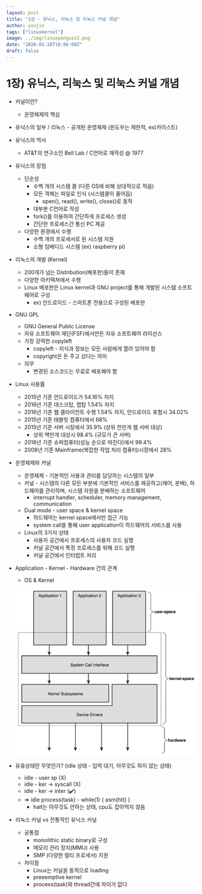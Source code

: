 ```yaml
---
layout: post
title: "1강 - 유닉스, 리눅스 및 리눅스 커널 개념"
author: youjin
tags: ["linuxkernel"]
image: ../img/linuxpenguin2.png
date: "2020-03-28T18:06:00Z"
draft: false
---
```


# 1장) 유닉스, 리눅스 및 리눅스 커널 개념

- 커널이란?
    - 운영체제의 핵심
- 유닉스의 일부 / 리눅스 - 공개된 운영체제 (윈도우는 제한적, ex)카이스트)
- 유닉스의 역사
    - AT&T의 연구소인 Bell Lab / C언어로 재작성 @ 1977
- 유닉스의 장점
    - 단순성
        - 수백 개의 시스템 콜 (다른 OS에 비해 상대적으로 적음)
        - 모든 객체는 파일로 인식 (시스템콜이 줄어듬)
            - open(), read(), write(), close()로 동작
        - 대부분 C언어로 작성
        - fork()를 이용하여 간단하게 프로세스 생성
        - 간단한 프로세스간 통신 PC 제공
    - 다양한 환경에서 수행
        - 수백 개의 프로세서로 된 시스템 지원
        - 소형 임베디드 시스템 (ex) raspberry pi)
- 리눅스의 개발 (Kernel)
    - 200개가 넘는 Distribution(배포판)들이 존재
    - 다양한 아키텍쳐에서 수행
    - Linux 배포판은 Linux kernel과 GNU project를 통해 개발된 시스템 소프트웨어로 구성
        - ex) 안드로이드 - 스마트폰 전용으로 구성된 배포판
- GNU GPL
    - GNU General Public License
    - 자유 소프트웨어 재단(FSF)에서만든 자유 소프트웨어 라이선스
    - 가장 강력한 copyleft
        - copyleft - 지식과 정보는 모든 사람에게 열려 있어야 함
        - copyright은 돈 주고 샀다는 의미
    - 의무
        - 변경된 소스코드는 무료로 배포해야 함
- Linux 사용률
    - 2015년 기준 안드로이드가 54.16% 차지
    - 2016년 기준 데스크탑, 랩탑 1.54% 차지
    - 2016년 기준 웹 클라이언트 수행 1.54% 차지, 안드로이드 포함시 34.02%
    - 2015년 기준 태블릿 컴퓨터에서 68%
    - 2015년 기준 서버 시장에서 35.9% (상위 천만개 웹 서버 대상)
        - 상위 백만개 대상시 98.4% (규모가 큰 서버)
    - 2016년 기준 슈퍼컴퓨터(성능 순으로 따진다)에서 99.4%
    - 2008년 기준 Mainframe(복잡한 작업 처리 컴퓨터)시장에서 28%
- 운영체제와 커널
    - 운영체제 - 기본적인 사용과 관리를 담당하는 시스템의 일부
    - 커널 - 시스템의 다른 모든 부분에 기본적인 서비스를 제공하고(제어, 분배), 하드웨어를 관리하며, 시스템 자원을 분배하는 소프트웨어
        - interrupt handler, scheduler, memory management, communication
    - Dual mode - user space & kernel space
        - 하드웨어는 kernel space에서만 접근 가능
        - system call을 통해 user application이 하드웨어의 서비스를 사용
    - Linux의 3가지 상태
        - 사용자 공간에서 프로세스의 사용자 코드 실행
        - 커널 공간에서 특정 프로세스를 위해 코드 실행
        - 커널 공간에서 인터럽트 처리
- Application - Kernel - Hardware 간의 관계
    - OS & Kernel

    ![1/diagram1.png](../linuxkernel1/1/diagram1.png)



- 유휴상태란 무엇인가? (idle 상태 - 입력 대기, 아무것도 하지 않는 상태)
    - idle - user sp (X)
    - idle - ker -> syscall (X)
    - idle - ker -> inter (✔️)
    - => idle process(task) - while(1) { asm{hlt} }
        - halt는 아무것도 안하는 상태, cpu도 잡아먹지 않음
- 리눅스 커널 vs 전통적인 유닉스 커널
    - 공통점
        - monolithic static binary로 구성
        - 메모리 관리 장치(MMU) 사용
        - SMP (다양한 멀티 프로세서) 지원
    - 차이점
        - Linux는 커널을 동적으로 loading
        - preeemptive kernel
        - process(task)와 thread간에 차이가 없다
